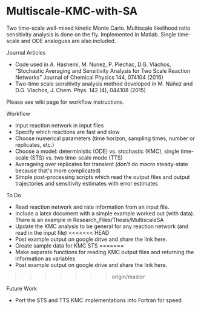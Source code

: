 # Multiscale-KMC-with-SA
Two time-scale well-mixed kinetic Monte Carlo. Multiscale likelihood ratio sensitivity analysis is done on the fly. Implemented in Matlab. Single time-scale and ODE analogues are also included.

Journal Articles
- Code used in A. Hashemi, M. Nunez, P. Plechac, D.G. Vlachos, “Stochastic Averaging and Sensitivity Analysis for Two Scale Reaction Networks” Journal of Chemical Physics 144, 074104 (2016)
- Two-time scale sensitivity analysis method developed in M. Núñez and D.G. Vlachos, J. Chem. Phys. 142 (4), 044108 (2015)

Please see wiki page for workflow instructions.

Workflow
- Input reaction network in input files
- Specify which reactions are fast and slow
- Choose numerical parameters (time horizon, sampling times, number or replicates, etc.)
- Choose a model: deterministic (ODE) vs. stochastic (KMC), single time-scale (STS) vs. two time-scale mode (TTS)
- Averageing over replicates for transient (don't do macro steady-state because that's more complicated)
- Simple post-processing scripts which read the output files and output trajectories and sensitivity estimates with error estimates

To Do
- Read reaction network and rate information from an input file.
- Include a latex document with a simple example worked out (with data). There is an example in Research_Files/Thesis/MultiscaleSA
- Update the KMC analysis to be general for any reaction network (and read in the input file)
<<<<<<< HEAD
- Post example output on google drive and share the link here.
- Create sample data for KMC STS
=======
- Make separate functions for reading KMC output files and returning the information as variables
- Post example output on google drive and share the link here.
>>>>>>> origin/master

Future Work
- Port the STS and TTS KMC implementations into Fortran for speed
